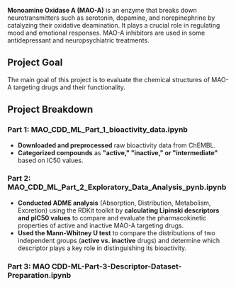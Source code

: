 **Monoamine Oxidase A (MAO-A)** is an enzyme that breaks down neurotransmitters such as serotonin, dopamine, and norepinephrine by catalyzing their oxidative deamination. It plays a crucial role in regulating mood and emotional responses. MAO-A inhibitors are used in some antidepressant and neuropsychiatric treatments. <br>  

## **Project Goal** <br>  
The main goal of this project is to evaluate the chemical structures of MAO-A targeting drugs and their functionality. <br>  

## **Project Breakdown** <br>  

### **Part 1: MAO_CDD_ML_Part_1_bioactivity_data.ipynb** <br>  
- **Downloaded and preprocessed** raw bioactivity data from ChEMBL. <br>  
- **Categorized compounds** as **"active," "inactive," or "intermediate"** based on IC50 values. <br>  

### **Part 2: MAO_CDD_ML_Part_2_Exploratory_Data_Analysis_pynb.ipynb** <br>  
- **Conducted ADME analysis** (Absorption, Distribution, Metabolism, Excretion) using the RDKit toolkit by **calculating Lipinski descriptors and pIC50 values** to compare and evaluate the pharmacokinetic properties of active and inactive MAO-A targeting drugs. <br>  
- **Used the Mann-Whitney U test** to compare the distributions of two independent groups (**active vs. inactive** drugs) and determine which descriptor plays a key role in distinguishing its bioactivity. <br>  

### **Part 3: MAO CDD-ML-Part-3-Descriptor-Dataset-Preparation.ipynb** <br>  


